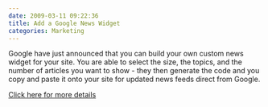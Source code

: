```yaml
---
date: 2009-03-11 09:22:36
title: Add a Google News Widget
categories: Marketing
---
```


Google have just announced that you can build your own custom news widget for your site. You are able to select the size, the topics, and the number of articles you want to show - they then generate the code and you copy and paste it onto your site for updated news feeds direct from Google.

[Click here for more details](http://adsense.blogspot.com/2009/03/add-google-news-to-your-website.html)
